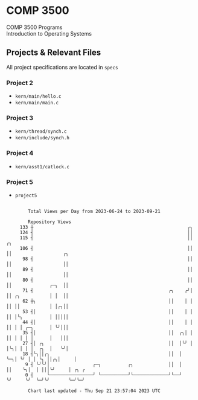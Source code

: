 # COMP 3500
COMP 3500 Programs  
Introduction to Operating Systems  
## Projects & Relevant Files
All project specifications are located in `specs`
### Project 2
- `kern/main/hello.c`
- `kern/main/main.c`
### Project 3
- `kern/thread/synch.c`
- `kern/include/synch.h`
### Project 4
- `kern/asst1/catlock.c`
### Project 5
- `project5`

```

        Total Views per Day from 2023-06-24 to 2023-09-21

        Repository Views
     133 ┼                                                         ╭╮
     124 ┤                                                         ││
     115 ┤                                                         ││  ╭╮
     106 ┤                                                         ││  ││                   ╭╮
      98 ┤                                                         ││  ││                   ││
      89 ┤                                                         ││  ││                   ││
      80 ┤                                                         ││  ││              ╭─╮  ││
      71 ┤                                                  ╭╮    ╭╯│  ││ ╭╮           │ │  ││
      62 ┼╮                                                 ││    │ │  ││ ││           │ │╭╮││
      53 ┤│                                                 ││    │ │  ││ │╰╮          │ │││││
      44 ┤│                                                 ││    │ │  ││ │ │ ╭─╮      │ ╰╯│││
      35 ┤│                                                 ││  ╭╮│ │  ││ │ │ │ │      │   │││
      27 ┤│ ╭╮                                              ││  │╰╯ │  │╰╮│ │ │ │  ╭╮  │   ╰╯│
      18 ┤╰╮││╭╮                                            ││  │   ╰─╮│ ╰╯ │ │ ╰╮ ││╭╮│     │
       9 ┤ ╰╯╰╯│                ╭─╮          ╭╮             ││  │     ││    ╰╮│  │ │││╰╯     │ ╭╮ ╭
       0 ┤     ╰────────────────╯ ╰──────────╯╰─────────────╯╰──╯     ╰╯     ╰╯  ╰─╯╰╯       ╰─╯╰─╯

        Chart last updated - Thu Sep 21 23:57:04 2023 UTC
        
```
